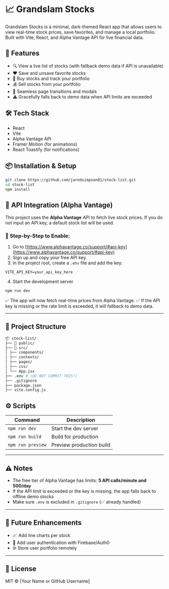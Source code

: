 # 📈 Grandslam Stocks

Grandslam Stocks is a minimal, dark-themed React app that allows users to view real-time stock prices, save favorites, and manage a local portfolio. Built with Vite, React, and Alpha Vantage API for live financial data.

## 🚀 Features

- 🔍 View a live list of stocks (with fallback demo data if API is unavailable)
- ❤️ Save and unsave favorite stocks
- 💸 Buy stocks and track your portfolio
- 💰 Sell stocks from your portfolio
- 🔁 Seamless page transitions and modals
- ⚠️ Gracefully falls back to demo data when API limits are exceeded

## 🛠️ Tech Stack

- React
- Vite
- Alpha Vantage API
- Framer Motion (for animations)
- React Toastify (for notifications)

## 📦 Installation & Setup

```bash
git clone https://github.com/jaredsimpson01/stock-list.git
cd stock-list
npm install
```

## 🔑 API Integration (Alpha Vantage)

This project uses the **Alpha Vantage** API to fetch live stock prices. If you do not input an API key, a default stock list will be used.

### 📍 Step-by-Step to Enable:

1. Go to [https://www.alphavantage.co/support/#api-key](https://www.alphavantage.co/support/#api-key)
2. Sign up and copy your free API key.
3. In the project root, create a `.env` file and add the key:

```env
VITE_API_KEY=your_api_key_here
```

4. Start the development server

```bash
npm run dev
```

✅ The app will now fetch real-time prices from Alpha Vantage.
✅ If the API key is missing or the rate limit is exceeded, it will fallback to demo data.

---

## 🧱 Project Structure

```bash
📦 stock-list/
├── 📁 public/
├── 📁 src/
│ ├── components/
│ ├── contexts/
│ ├── pages/
│ ├── css/
│ └── App.jsx
├── .env # (DO NOT COMMIT THIS!)
├── .gitignore
├── package.json
├── vite.config.js
```

## ⚙️ Scripts

| Command           | Description              |
| ----------------- | ------------------------ |
| `npm run dev`     | Start the dev server     |
| `npm run build`   | Build for production     |
| `npm run preview` | Preview production build |

---

## ⚠️ Notes

- The free tier of Alpha Vantage has limits: **5 API calls/minute and 500/day**
- If the API limit is exceeded or the key is missing, the app falls back to offline demo stocks
- Make sure `.env` is excluded in `.gitignore` (✅ already handled)

---

## 🧠 Future Enhancements

- 📈 Add line charts per stock
- 🔐 Add user authentication with Firebase/Auth0
- 🌐 Store user portfolio remotely

---

## 📄 License

MIT © [Your Name or GitHub Username]
